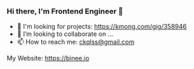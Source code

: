 ### Hi there, I'm Frontend Engineer 👋

- 🔭 I'm looking for projects: https://kmong.com/gig/358946
- 👯 I’m looking to collaborate on ...
- 📫 How to reach me: ckqlss@gmail.com

My Website: https://binee.io
